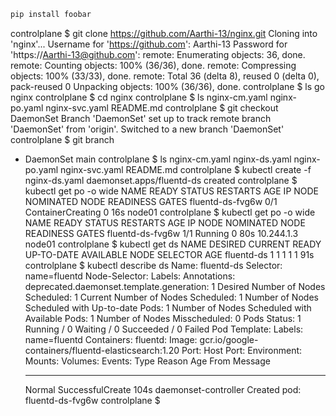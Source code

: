 ```bash
pip install foobar
```
controlplane $ git clone https://github.com/Aarthi-13/nginx.git
Cloning into 'nginx'...
Username for 'https://github.com': Aarthi-13
Password for 'https://Aarthi-13@github.com': 
remote: Enumerating objects: 36, done.
remote: Counting objects: 100% (36/36), done.
remote: Compressing objects: 100% (33/33), done.
remote: Total 36 (delta 8), reused 0 (delta 0), pack-reused 0
Unpacking objects: 100% (36/36), done.
controlplane $ ls
go  nginx
controlplane $ cd nginx
controlplane $ ls
nginx-cm.yaml  nginx-po.yaml  nginx-svc.yaml  README.md
controlplane $ git checkout DaemonSet
Branch 'DaemonSet' set up to track remote branch 'DaemonSet' from 'origin'.
Switched to a new branch 'DaemonSet'
controlplane $ git branch
* DaemonSet
  main
controlplane $ ls
nginx-cm.yaml  nginx-ds.yaml  nginx-po.yaml  nginx-svc.yaml  README.md
controlplane $ kubectl create -f nginx-ds.yaml
daemonset.apps/fluentd-ds created
controlplane $ kubectl get po -o wide
NAME               READY   STATUS              RESTARTS   AGE   IP       NODE     NOMINATED NODE   READINESS GATES
fluentd-ds-fvg6w   0/1     ContainerCreating   0          16s   <none>   node01   <none>           <none>
controlplane $ kubectl get po -o wide
NAME               READY   STATUS    RESTARTS   AGE   IP           NODE     NOMINATED NODE   READINESS GATES
fluentd-ds-fvg6w   1/1     Running   0          80s   10.244.1.3   node01   <none>           <none>
controlplane $ kubectl get ds
NAME         DESIRED   CURRENT   READY   UP-TO-DATE   AVAILABLE   NODE SELECTOR   AGE
fluentd-ds   1         1         1       1            1           <none>          91s
controlplane $ kubectl describe ds
Name:           fluentd-ds
Selector:       name=fluentd
Node-Selector:  <none>
Labels:         <none>
Annotations:    deprecated.daemonset.template.generation: 1
Desired Number of Nodes Scheduled: 1
Current Number of Nodes Scheduled: 1
Number of Nodes Scheduled with Up-to-date Pods: 1
Number of Nodes Scheduled with Available Pods: 1
Number of Nodes Misscheduled: 0
Pods Status:  1 Running / 0 Waiting / 0 Succeeded / 0 Failed
Pod Template:
  Labels:  name=fluentd
  Containers:
   fluentd:
    Image:        gcr.io/google-containers/fluentd-elasticsearch:1.20
    Port:         <none>
    Host Port:    <none>
    Environment:  <none>
    Mounts:       <none>
  Volumes:        <none>
Events:
  Type    Reason            Age   From                  Message
  ----    ------            ----  ----                  -------
  Normal  SuccessfulCreate  104s  daemonset-controller  Created pod: fluentd-ds-fvg6w
controlplane $ 
